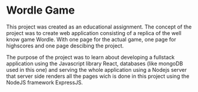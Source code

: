 

# Wordle Game

This project was created as an educational assignment. The concept of the project was to create web application consisting of a replica of the well know game Wordle. With one page for the actual game, one page for highscores and one page descibing the project.

The purpose of the project was to learn about developing a fullstack application using the Javascript library React, databases (like mongoDB used in this one) and serving the whole application using a Nodejs server that server side renders all the pages wich is done in this project using the NodeJS framework ExpressJS.